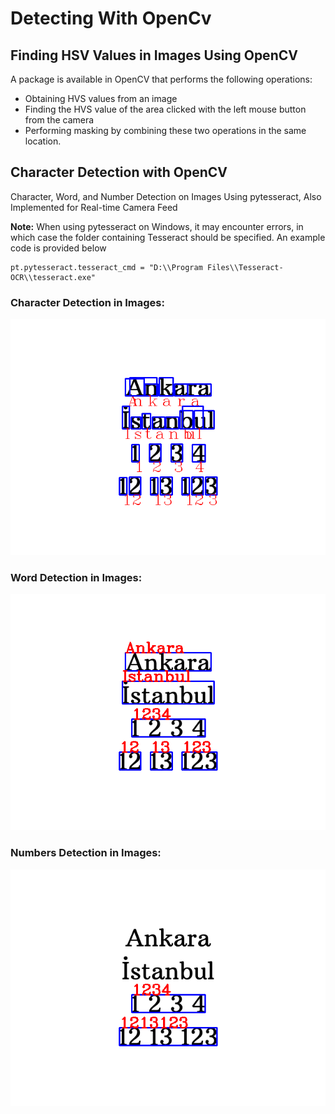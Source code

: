 # Detecting With OpenCv

## Finding HSV Values in Images Using OpenCV

A package is available in OpenCV that performs the following operations: 
- Obtaining HVS values from an image
- Finding the HVS value of the area clicked with the left mouse button from the camera 
- Performing masking by combining these two operations in the same location.

## Character Detection with OpenCV
Character, Word, and Number Detection on Images Using pytesseract, Also Implemented for Real-time Camera Feed

**Note:** When using pytesseract on Windows, it may encounter errors, 
in which case the folder containing Tesseract should be specified. An example code is provided below

```
pt.pytesseract.tesseract_cmd = "D:\\Program Files\\Tesseract-OCR\\tesseract.exe"
```
### Character Detection in Images:
![character](images/character_2.png) 

### Word Detection in Images:
![character](images/word.png) 

### Numbers Detection in Images:
![character](images/numbers.png) 
